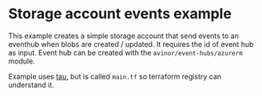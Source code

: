 # Storage account events example

This example creates a simple storage account that send events to an eventhub when blobs are created / updated. It requires the id of event hub as input. Event hub can be created with the `avinor/event-hubs/azurerm` module.

Example uses [tau](https://github.com/avinor/tau), but is called `main.tf` so terraform registry can understand it.
